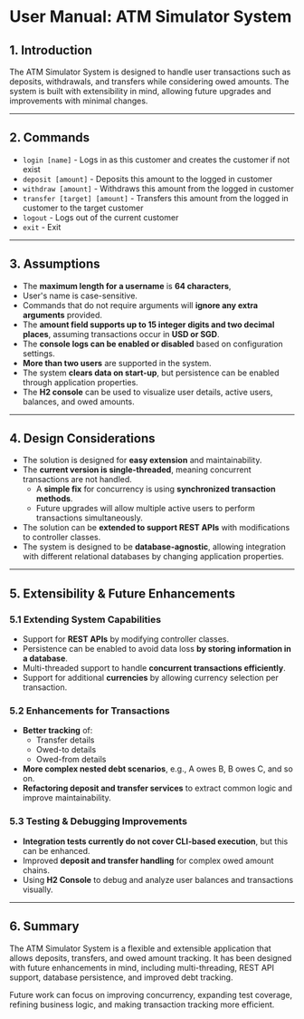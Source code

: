 # **User Manual: ATM Simulator System**

## **1. Introduction**

The ATM Simulator System is designed to handle user transactions such as deposits, withdrawals, and transfers while
considering owed amounts. The system is built with extensibility in mind, allowing future upgrades and improvements with
minimal changes.

---

## **2. Commands**

* `login [name]` - Logs in as this customer and creates the customer if not exist
* `deposit [amount]` - Deposits this amount to the logged in customer
* `withdraw [amount]` - Withdraws this amount from the logged in customer
* `transfer [target] [amount]` - Transfers this amount from the logged in customer to the target customer
* `logout` - Logs out of the current customer
* `exit` - Exit

---

## **3. Assumptions**

- The **maximum length for a username** is **64 characters**,
- User's name is case-sensitive.
- Commands that do not require arguments will **ignore any extra arguments** provided.
- The **amount field supports up to 15 integer digits and two decimal places**, assuming transactions occur in **USD or
  SGD**.
- The **console logs can be enabled or disabled** based on configuration settings.
- **More than two users** are supported in the system.
- The system **clears data on start-up**, but persistence can be enabled through application properties.
- The **H2 console** can be used to visualize user details, active users, balances, and owed amounts.

---

## **4. Design Considerations**

- The solution is designed for **easy extension** and maintainability.
- The **current version is single-threaded**, meaning concurrent transactions are not handled.
    - A **simple fix** for concurrency is using **synchronized transaction methods**.
    - Future upgrades will allow multiple active users to perform transactions simultaneously.
- The solution can be **extended to support REST APIs** with modifications to controller classes.
- The system is designed to be **database-agnostic**, allowing integration with different relational databases by
  changing application properties.

---

## **5. Extensibility & Future Enhancements**

### **5.1 Extending System Capabilities**

- Support for **REST APIs** by modifying controller classes.
- Persistence can be enabled to avoid data loss **by storing information in a database**.
- Multi-threaded support to handle **concurrent transactions efficiently**.
- Support for additional **currencies** by allowing currency selection per transaction.

### **5.2 Enhancements for Transactions**

- **Better tracking** of:
    - Transfer details
    - Owed-to details
    - Owed-from details
- **More complex nested debt scenarios**, e.g., A owes B, B owes C, and so on.
- **Refactoring deposit and transfer services** to extract common logic and improve maintainability.

### **5.3 Testing & Debugging Improvements**

- **Integration tests currently do not cover CLI-based execution**, but this can be enhanced.
- Improved **deposit and transfer handling** for complex owed amount chains.
- Using **H2 Console** to debug and analyze user balances and transactions visually.

---

## **6. Summary**

The ATM Simulator System is a flexible and extensible application that allows deposits, transfers, and owed amount
tracking. It has been designed with future enhancements in mind, including multi-threading, REST API support, database
persistence, and improved debt tracking.

Future work can focus on improving concurrency, expanding test coverage, refining business logic, and making transaction
tracking more efficient.